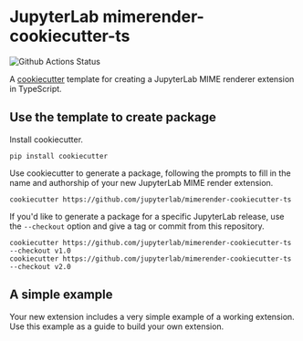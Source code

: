 # JupyterLab mimerender-cookiecutter-ts

![Github Actions Status](https://github.com/jupyterlab/mimerender-cookiecutter-ts/workflows/CI/badge.svg)

A [cookiecutter](https://github.com/cookiecutter/cookiecutter) template for creating
a JupyterLab MIME renderer extension in TypeScript.

## Use the template to create package

Install cookiecutter.

```
pip install cookiecutter
```

Use cookiecutter to generate a package, following the prompts to fill in the name and authorship of your new JupyterLab MIME render extension.

```
cookiecutter https://github.com/jupyterlab/mimerender-cookiecutter-ts
```

If you'd like to generate a package for a specific JupyterLab release, use the `--checkout` option and give a tag or commit from this repository.

```
cookiecutter https://github.com/jupyterlab/mimerender-cookiecutter-ts --checkout v1.0
cookiecutter https://github.com/jupyterlab/mimerender-cookiecutter-ts --checkout v2.0
```

## A simple example

Your new extension includes a very simple example of a working extension. Use this example as a guide to build your own extension.
